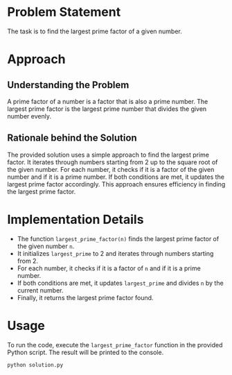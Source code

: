# Problem Statement
The task is to find the largest prime factor of a given number.

# Approach
## Understanding the Problem
A prime factor of a number is a factor that is also a prime number. The largest prime factor is the largest prime number that divides the given number evenly.

## Rationale behind the Solution
The provided solution uses a simple approach to find the largest prime factor. It iterates through numbers starting from 2 up to the square root of the given number. For each number, it checks if it is a factor of the given number and if it is a prime number. If both conditions are met, it updates the largest prime factor accordingly. This approach ensures efficiency in finding the largest prime factor.

# Implementation Details
- The function `largest_prime_factor(n)` finds the largest prime factor of the given number `n`.
- It initializes `largest_prime` to 2 and iterates through numbers starting from 2.
- For each number, it checks if it is a factor of `n` and if it is a prime number.
- If both conditions are met, it updates `largest_prime` and divides `n` by the current number.
- Finally, it returns the largest prime factor found.

# Usage
To run the code, execute the `largest_prime_factor` function in the provided Python script. The result will be printed to the console.
```bash
python solution.py
```
